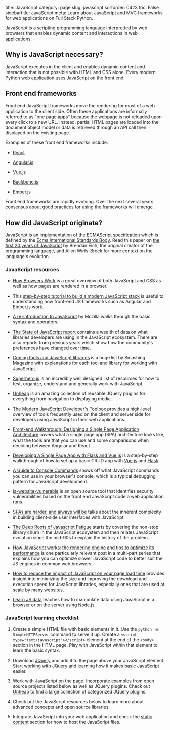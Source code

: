 title: JavaScript
category: page
slug: javascript
sortorder: 0423
toc: False
sidebartitle: JavaScript
meta: Learn about JavaScript and MVC frameworks for web applications on Full Stack Python.


JavaScript is a scripting programming language interpretted by web 
browsers that enables dynamic content and interactions in web applications. 


## Why is JavaScript necessary?
JavaScript executes in the client and enables dynamic content and interaction
that is not possible with HTML and CSS alone. Every modern Python web 
application uses JavaScript on the front end. 


## Front end frameworks
Front end JavaScript frameworks move the rendering for most of a web 
application to the client side. Often these applications are informally 
referred to as "one page apps" because the webpage is not reloaded upon every
click to a new URL. Instead, partial HTML pages are loaded into the 
document object model or data is retrieved through an API call then displayed
on the existing page.

Examples of these front end frameworks include:

* [React](https://reactjs.org/)

* [Angular.js](https://angularjs.org/)

* [Vue.js](https://vuejs.org/)

* [Backbone.js](http://backbonejs.org/)

* [Ember.js](http://emberjs.com/)

Front end frameworks are rapidly evolving. Over the next several years 
consensus about good practices for using the frameworks will emerge.


## How did JavaScript originate?
JavaScript is an implementation of 
[the ECMAScript specification](https://developer.mozilla.org/en-US/docs/Web/JavaScript/Guide/JavaScript_Overview) 
which is defined by the 
[Ecma International Standards Body](http://www.ecma-international.org/default.htm).
Read this paper on 
[the first 20 years of JavaScript](https://zenodo.org/record/3710954)
by Brendan Eich, the original creator of the programming language, and 
Allen Wirfs-Brock for more context on the language's evolution.


### JavaScript resources
* [How Browsers Work](http://www.html5rocks.com/en/tutorials/internals/howbrowserswork/)
  is a great overview of both JavaScript and CSS as well as how pages are 
  rendered in a browser.

* This 
  [step-by-step tutorial to build a modern JavaScript stack](https://github.com/verekia/js-stack-from-scratch)
  is useful to understanding how front-end JS frameworks such as Angular
  and Ember.js work.

* [A re-introduction to JavaScript](https://developer.mozilla.org/en-US/docs/Web/JavaScript/A_re-introduction_to_JavaScript)
  by Mozilla walks through the basic syntax and operators.

* [The State of JavaScript report](https://stateofjs.com/) contains a wealth
  of data on what libraries developers are using in the JavaScript 
  ecosystem. There are also reports from previous years which show how the 
  community's preferences have changed over time.

* [Coding tools and JavaScript libraries](http://www.smashingmagazine.com/2011/10/28/useful-coding-workflow-tools-for-web-designers-developers/)
  is a huge list by Smashing Magazine with explanations for each tool and 
  library for working with JavaScript.

* [Superhero.js](http://superherojs.com/) is an incredibly well designed list
  of resources for how to test, organize, understand and generally work with
  JavaScript.

* [Unheap](http://www.unheap.com/) is an amazing collection of reusable JQuery 
  plugins for everything from navigation to displaying media.

* [The Modern JavaScript Developer's Toolbox](http://www.infoq.com/articles/modern-javascript-toolbox)
  provides a high-level overview of tools frequently used on the client and
  server side for developers using JavaScript in their web applications.

* [Front-end Walkthrough: Designing a Single Page Application Architecture](https://blog.poki.com/front-end-walkthrough-building-a-single-page-application-from-scratch-d47c35fdc830)
  covers what a single page app (SPA) architecture looks like, what the 
  tools are that you can use and some comparisons when deciding between 
  Angular and React.

* [Developing a Single Page App with Flask and Vue.js](https://testdriven.io/developing-a-single-page-app-with-flask-and-vuejs) 
  is a step-by-step walkthrough of how to set up a basic CRUD app with 
  [Vue.js](/vuejs.html) and [Flask](/flask.html).

* [A Guide to Console Commands](https://css-tricks.com/a-guide-to-console-commands/)
  shows off what JavaScript commands you can use in your browser's console,
  which is a typical debugging pattern for JavaScript development.

* [is-website-vulnerable](https://github.com/lirantal/is-website-vulnerable)
  is an open source tool that identifies security vulnerabilities based on 
  the front end JavaScript code a web application runs.

* [SPAs are harder, and always will be](http://wgross.net/essays/spas-are-harder)
  talks about the inherent complexity in building client-side user
  interfaces with JavaScript.

* [The Deep Roots of Javascript Fatigue](https://segment.com/blog/the-deep-roots-of-js-fatigue/)
  starts by covering the non-stop library churn in the JavaScript ecosystem
  and then relates JavaScript evolution since the mid-90s to explain the
  history of the problem.

* [How JavaScript works: the rendering engine and tips to optimize its performance](https://blog.sessionstack.com/how-javascript-works-the-rendering-engine-and-tips-to-optimize-its-performance-7b95553baeda)
  is one particularly relevant post in a multi-part series that explains
  how you can optimize slower JavaScript code to better suit the JS engines
  in common web browsers.

* [How to reduce the impact of JavaScript on your page load time](https://engineering.gosquared.com/improve-javascript-page-load-time)
  provides insight into minimizing the size and improving the download
  and execution speed for JavaScript libraries, especially ones that are
  used at scale by many websites.

* [Learn JS data](http://learnjsdata.com/) teaches how to manipulate data
  using JavaScript in a browser or on the server using Node.js. 


### JavaScript learning checklist
1. Create a simple HTML file with basic elements in it. Use the
   ``python -m SimpleHTTPServer`` command to serve it up. Create a 
   ``<script type="text/javascript"></script>`` 
   element at the end of the ``<body>`` section in the HTML page. Play
   with JavaScript within that element to learn the basic syntax.

1. Download [JQuery](http://jquery.com/) and add it to the page above your 
   JavaScript element. Start working with JQuery and learning how it makes 
   basic JavaScript easier.

1. Work with JavaScript on the page. Incorporate examples from open source 
   projects listed below as well as JQuery plugins. Check out 
   [Unheap](http://www.unheap.com/) to find a large collection of categorized 
   JQuery plugins.

1. Check out the JavaScript resources below to learn more about advanced 
   concepts and open source libraries.

1. Integrate JavaScript into your web application and check the 
   [static content](/static-content.html) section for how to host the 
   JavaScript files.

